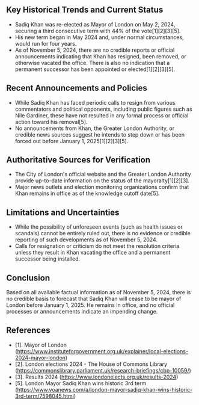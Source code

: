 ## Key Historical Trends and Current Status

- Sadiq Khan was re-elected as Mayor of London on May 2, 2024, securing a third consecutive term with 44% of the vote[1][2][3][5].
- His new term began in May 2024 and, under normal circumstances, would run for four years.
- As of November 5, 2024, there are no credible reports or official announcements indicating that Khan has resigned, been removed, or otherwise vacated the office. There is also no indication that a permanent successor has been appointed or elected[1][2][3][5].

## Recent Announcements and Policies

- While Sadiq Khan has faced periodic calls to resign from various commentators and political opponents, including public figures such as Nile Gardiner, these have not resulted in any formal process or official action toward his removal[5].
- No announcements from Khan, the Greater London Authority, or credible news sources suggest he intends to step down or has been forced out before January 1, 2025[1][2][3][5].

## Authoritative Sources for Verification

- The City of London's official website and the Greater London Authority provide up-to-date information on the status of the mayoralty[1][2][3].
- Major news outlets and election monitoring organizations confirm that Khan remains in office as of the knowledge cutoff date[5].

## Limitations and Uncertainties

- While the possibility of unforeseen events (such as health issues or scandals) cannot be entirely ruled out, there is no evidence or credible reporting of such developments as of November 5, 2024.
- Calls for resignation or criticism do not meet the resolution criteria unless they result in Khan vacating the office and a permanent successor being installed.

## Conclusion

Based on all available factual information as of November 5, 2024, there is no credible basis to forecast that Sadiq Khan will cease to be mayor of London before January 1, 2025. He remains in office, and no official processes or announcements indicate an impending change.

## References

- [1]. Mayor of London (https://www.instituteforgovernment.org.uk/explainer/local-elections-2024-mayor-london)
- [2]. London elections 2024 - The House of Commons Library (https://commonslibrary.parliament.uk/research-briefings/cbp-10059/)
- [3]. Results 2024 (https://www.londonelects.org.uk/results-2024)
- [5]. London Mayor Sadiq Khan wins historic 3rd term (https://www.voanews.com/a/london-mayor-sadiq-khan-wins-historic-3rd-term/7598045.html)